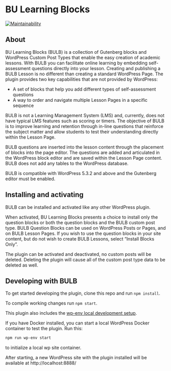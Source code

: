 # BU Learning Blocks

[![Maintainability](https://api.codeclimate.com/v1/badges/b920b4489aa4ded7bd77/maintainability)](https://codeclimate.com/github/bu-ist/bu-learning-blocks/maintainability)

## About

BU Learning Blocks (BULB) is a collection of Gutenberg blocks and WordPress Custom Post Types that enable the easy creation of academic lessons. With BULB you can facilitate online learning by embedding self-assessment questions directly into your lesson. Creating and publishing a BULB Lesson is no different than creating a standard WordPress Page. The plugin provides two key capabilities that are not provided by WordPress:

- A set of blocks that help you add different types of self-assessment questions
- A way to order and navigate multiple Lesson Pages in a specific sequence

BULB is not a Learning Management System (LMS) and, currently, does not have typical LMS features such as scoring or timers. The objective of BULB is to improve learning and retention through in-line questions that reinforce the subject matter and allow students to test their understanding directly within the Lesson Page.

BULB questions are inserted into the lesson content through the placement of blocks into the page editor. The questions are added and articulated in the WordPress block editor and are saved within the Lesson Page content. BULB does not add any tables to the WordPress database.

BULB is compatible with WordPress 5.3.2 and above and the Gutenberg editor must be enabled.

## Installing and activating

BULB can be installed and activated like any other WordPress plugin.  

When activated, BU Learning Blocks presents a choice to install only the question blocks or both the question blocks and the BULB custom post type. BULB Question Blocks can be used on WordPress Posts or Pages, and on BULB Lesson Pages. If you wish to use the question blocks in your site content, but do not wish to create BULB Lessons, select “Install Blocks Only”.

The plugin can be activated and deactivated, no custom posts will be deleted.  Deleting the plugin will cause all of the custom post type data to be deleted as well.

## Developing with BULB

To get started developing the plugin, clone this repo and run `npm install`.  

To compile working changes run `npm start`.

This plugin also includes the [wp-env local development setup](https://www.npmjs.com/package/@wordpress/env).

If you have Docker installed, you can start a local WordPress Docker container to test the plugin.  Run this:

```bash
npm run wp-env start
```

to initialize a local wp site container.  

After starting, a new WordPress site with the plugin installed will be available at http://localhost:8888/

